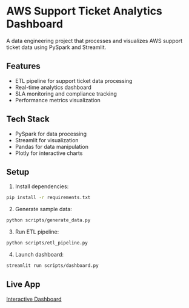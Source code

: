 # AWS Support Ticket Analytics Dashboard

A data engineering project that processes and visualizes AWS support ticket data using PySpark and Streamlit.

## Features
- ETL pipeline for support ticket data processing
- Real-time analytics dashboard
- SLA monitoring and compliance tracking
- Performance metrics visualization

## Tech Stack
- PySpark for data processing
- Streamlit for visualization
- Pandas for data manipulation
- Plotly for interactive charts

## Setup
1. Install dependencies:
```bash
pip install -r requirements.txt
```

2. Generate sample data:
```bash
python scripts/generate_data.py
```

3. Run ETL pipeline:
```bash
python scripts/etl_pipeline.py
```

4. Launch dashboard:
```bash
streamlit run scripts/dashboard.py
```

## Live App
[Interactive Dashboard](https://csanalytics-aws-support-metrics.streamlit.app/)